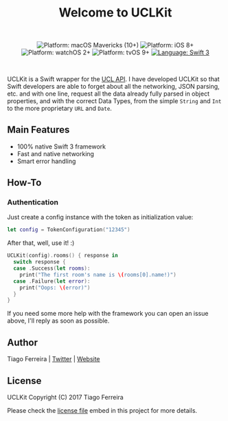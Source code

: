 <h1 align="center">
Welcome to UCLKit
</h1>
<br>
<p align="center">
<!-- <a href="https://gitlab.com/UCLAPI/UCLKit/commits/master"><img
alt="UCLKit CI Status" src="https://gitlab.com/UCLAPI/UCLKit/badges/master/build.svg" /></a> -->
<img src="https://img.shields.io/badge/macOS-Mavericks%20(10%2B)-blue.svg" alt="Platform: macOS Mavericks (10+)"/>
<img src="https://img.shields.io/badge/iOS-8%2B-blue.svg" alt="Platform: iOS 8+"/>
<img src="https://img.shields.io/badge/watchOS-2%2B-blue.svg" alt="Platform: watchOS 2+"/>
<img src="https://img.shields.io/badge/tvOS-9%2B-blue.svg" alt="Platform: tvOS 9+"/>
<a href="https://developer.apple.com/swift"><img src="https://img.shields.io/badge/language-swift3-f48041.svg?style=flat" alt="Language: Swift 3" /></a>
<!-- <a href="https://codebeat.co/projects/gitlab-com-uclapi-uclkit-master"><img alt="Codebeat Badge" src="https://codebeat.co/badges/a33c880a-c618-42da-b8e5-1fa8cc4e8a9f" /></a> -->
</p>
<br>

UCLKit is a Swift wrapper for the [UCL API](uclapi.com). I have developed UCLKit so that Swift developers are able to forget about all the networking, JSON parsing, etc. and with one line, request all the data already fully parsed in object properties, and with the correct Data Types, from the simple `String` and `Int` to the more proprietary `URL` and `Date`.

## Main Features

* 100% native Swift 3 framework
* Fast and native networking
* Smart error handling

## How-To

### Authentication
Just create a config instance with the token as initialization value:
```swift
let config = TokenConfiguration("12345")
```

After that, well, use it! :)
```swift
UCLKit(config).rooms() { response in
  switch response {
  case .Success(let rooms):
    print("The first room's name is \(rooms[0].name!)")
  case .Failure(let error):
    print("Oops: \(error)")
  }
}
```

If you need some more help with the framework you can open an issue above, I'll reply as soon as possible.

## Author

Tiago Ferreira | <a href="https://twitter.com/tiferrei2000/">Twitter</a> | <a href="https://www.tiferrei.com/">Website</a>

## License

UCLKit Copyright (C) 2017 Tiago Ferreira

Please check the <a href="https://gitlab.com/UCLAPI/API/blob/master/LICENSE">license file</a> embed in this project for more details.

